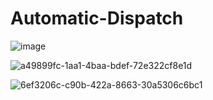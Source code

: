 # Automatic-Dispatch

![image](https://github.com/user-attachments/assets/2483106e-560c-41c0-900b-435eb8d79b5f)

![a49899fc-1aa1-4baa-bdef-72e322cf8e1d](https://github.com/user-attachments/assets/fdecbbc3-8889-4b59-b4e3-4ff2debf8b3f)

![6ef3206c-c90b-422a-8663-30a5306c6bc1](https://github.com/user-attachments/assets/88f90c34-5ed1-4804-a5de-9cc68e051316)

